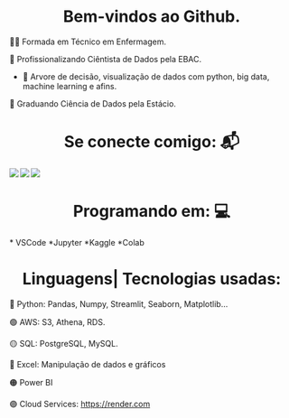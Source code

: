 <h1 align="center"> Bem-vindos ao Github. </h1>
    
🧑‍🎓 Formada em Técnico em Enfermagem.

📖 Profissionalizando Ciêntista de Dados pela EBAC.
* 📖 Arvore de decisão, visualização de dados com python, big data, machine learning e afins.
  
📖 Graduando Ciência de Dados pela Estácio.

<h1 align="center">Se conecte comigo: 📬</h1>
<div>
    <a href="https://www.linkedin.com/in/carolrmr" target="_blank"><img align="left" src="https://img.shields.io/badge/LinkedIn-%230077B5?style=for-the-badge&logo=linkedin&logoColor=white" target="_blank"></a> 
    <a href = "mailto:carol.rmr16@gmail.com"><img align="left" src="https://img.shields.io/badge/Gmail-D14836?style=for-the-badge&logo=gmail&logoColor=red"></a>
<a href = "https://github.com/carolrmr"><img align="left" src="https://img.shields.io/badge/GitHub-323232?style=for-the-badge&logo=github&logoColor=black"></a>
</div>
</br>
<h1 align="center">Programando em: 💻</h1>
<p>
    * VSCode
    *Jupyter
    *Kaggle
    *Colab
</p>
<p>
  <h1 align="center"> Linguagens| Tecnologias usadas: </h1>
</p>

🔵 Python: Pandas, Numpy, Streamlit, Seaborn, Matplotlib... 

🟢 AWS: S3, Athena, RDS.

🟡 SQL: PostgreSQL, MySQL.

🔴 Excel: Manipulação de dados e gráficos

🟠 Power BI

🟣 Cloud Services: https://render.com

